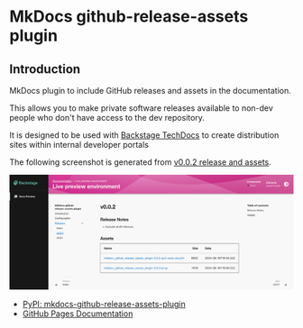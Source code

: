 # MkDocs github-release-assets plugin

## Introduction

MkDocs plugin to include GitHub releases and assets in the documentation.

This allows you to make private software releases available to non-dev people who don't have access to the dev repository.

It is designed to be used with [Backstage TechDocs](https://backstage.io/docs/features/techdocs/) to create distribution sites within internal developer portals

The following screenshot is generated from [v0.0.2 release and assets](https://github.com/yaegashi/mkdocs-github-release-assets-plugin/releases/tag/v0.0.2).

![](https://raw.githubusercontent.com/yaegashi/mkdocs-github-release-assets-plugin/main/docs/assets/ss1.png)

- [PyPI: mkdocs-github-release-assets-plugin](https://pypi.org/project/mkdocs-github-release-assets-plugin/)
- [GitHub Pages Documentation](https://yaegashi.github.io/mkdocs-github-release-assets-plugin/)

